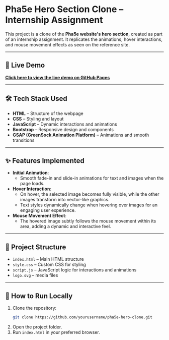 # Pha5e Hero Section Clone – Internship Assignment

This project is a clone of the **Pha5e website's hero section**, created as part of an internship assignment. It replicates the animations, hover interactions, and mouse movement effects as seen on the reference site.

---

## 🚀 **Live Demo**

**[Click here to view the live demo on GitHub Pages](https://gaurav-soni24.github.io/itzfizz-assignment/)**

---

## 🛠️ **Tech Stack Used**

- **HTML** – Structure of the webpage
- **CSS** – Styling and layout
- **JavaScript** – Dynamic interactions and animations
- **Bootstrap** – Responsive design and components
- **GSAP (GreenSock Animation Platform)** – Animations and smooth transitions

---

## ✨ **Features Implemented**

- **Initial Animation**:
  - Smooth fade-in and slide-in animations for text and images when the page loads.
- **Hover Interaction**:
  - On hover, the selected image becomes fully visible, while the other images transform into vector-like graphics.
  - Text styles dynamically change when hovering over images for an engaging user experience.
- **Mouse Movement Effect**:
  - The hovered image subtly follows the mouse movement within its area, adding a dynamic and interactive feel.

---

## 💂️ **Project Structure**

- `index.html` – Main HTML structure
- `style.css` – Custom CSS for styling
- `script.js` – JavaScript logic for interactions and animations
- `logo.svg` – media files

---

## 💑 **How to Run Locally**

1. Clone the repository:
   ```bash
   git clone https://github.com/yourusername/pha5e-hero-clone.git
   ```
2. Open the project folder.
3. Run `index.html` in your preferred browser.
